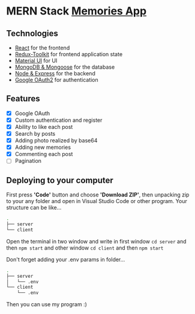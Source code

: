# MERN Stack [Memories App](https://dangercreo.netxi.in)

## Technologies

- [React](https://reactjs.org/docs/create-a-new-react-app.html) for the frontend
- [Redux-Toolkit](https://redux-toolkit.js.org/) for frontend application state
- [Material UI](https://material-ui.com/) for UI
- [MongoDB & Mongoose](https://mongoosejs.com/) for the database
- [Node & Express](http://expressjs.com/) for the backend
- [Google OAuth2](https://developers.google.com/identity/protocols/oauth2/web-server) for authentication

## Features

- [x] Google OAuth
- [x] Custom authentication and register
- [x] Ability to like each post
- [x] Search by posts
- [x] Adding photo realized by base64
- [x] Adding new memories
- [x] Commenting each post
- [ ] Pagination

## Deploying to your computer

First press **'Code'** button and choose **'Download ZIP'**, then unpacking zip to your any folder and open in Visual Studio Code or other program.
Your structure can be like...

```bash
. 
├── server
└── client
```

Open the terminal in two window and write in first window `cd server` and then `npm start` and other window `cd client` and then `npm start` 

Don't forget adding your .env params in folder...

```bash
. 
├── server
│   └── .env  
└── client
    └── .env  
```

Then you can use my program :)
